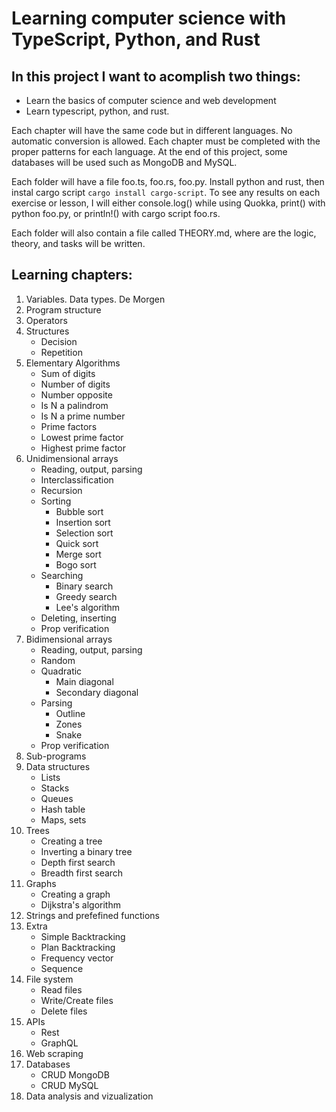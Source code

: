 # Learning computer science with TypeScript, Python, and Rust

## In this project I want to acomplish two things:

- Learn the basics of computer science and web development
- Learn typescript, python, and rust.

Each chapter will have the same code but in different languages. No automatic conversion is allowed. Each chapter must be completed with the proper patterns for each language. At the end of this project, some databases will be used such as MongoDB and MySQL.

Each folder will have a file foo.ts, foo.rs, foo.py. Install python and rust, then instal cargo script `cargo install cargo-script`. To see any results on each exercise or lesson, I will either console.log() while using Quokka, print() with python foo.py, or println!() with cargo script foo.rs.

Each folder will also contain a file called THEORY.md, where are the logic, theory, and tasks will be written.

## Learning chapters:

1. Variables. Data types. De Morgen
2. Program structure
3. Operators
4. Structures
   - Decision
   - Repetition
5. Elementary Algorithms
   - Sum of digits
   - Number of digits
   - Number opposite
   - Is N a palindrom
   - Is N a prime number
   - Prime factors
   - Lowest prime factor
   - Highest prime factor
6. Unidimensional arrays
   - Reading, output, parsing
   - Interclassification
   - Recursion
   - Sorting
     - Bubble sort
     - Insertion sort
     - Selection sort
     - Quick sort
     - Merge sort
     - Bogo sort
   - Searching
     - Binary search
     - Greedy search
     - Lee's algorithm
   - Deleting, inserting
   - Prop verification
7. Bidimensional arrays
   - Reading, output, parsing
   - Random
   - Quadratic
     - Main diagonal
     - Secondary diagonal
   - Parsing
     - Outline
     - Zones
     - Snake
   - Prop verification
8. Sub-programs
9. Data structures
   - Lists
   - Stacks
   - Queues
   - Hash table
   - Maps, sets
10. Trees
    - Creating a tree
    - Inverting a binary tree
    - Depth first search
    - Breadth first search
11. Graphs
    - Creating a graph
    - Dijkstra's algorithm
12. Strings and prefefined functions
13. Extra
    - Simple Backtracking
    - Plan Backtracking
    - Frequency vector
    - Sequence
14. File system
    - Read files
    - Write/Create files
    - Delete files
15. APIs
    - Rest
    - GraphQL
16. Web scraping
17. Databases
    - CRUD MongoDB
    - CRUD MySQL
18. Data analysis and vizualization
